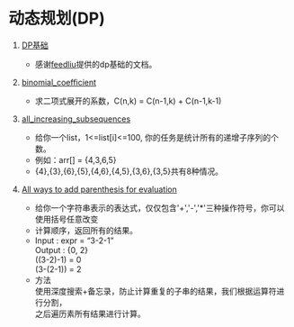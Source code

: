 # 动态规划(DP)
1. [DP基础](./dp.md)

    + 感谢[feedliu](https://github.com/feedliu)提供的dp基础的文档。

2. [binomial_coefficient](./binomial_coefficient.cpp)

    + 求二项式展开的系数，C(n,k) = C(n-1,k) + C(n-1,k-1)
3. [all_increasing_subsequences](./count_all_increasing_subsequences.cpp)

    + 给你一个list，1<=list[i]<=100, 你的任务是统计所有的递增子序列的个数。
    + 例如：arr[] = {4,3,6,5}
    + {4},{3},{6},{5},{4,6},{4,5},{3,6},{3,5}共有8种情况。
4. [All ways to add parenthesis for evaluation](./all_ways_evaluation.cpp)

    + 给你一个字符串表示的表达式，仅仅包含'+','-','*'三种操作符号，你可以使用括号任意改变
    + 计算顺序，返回所有的结果。
    + Input : expr = “3-2-1”    
      Output : {0, 2}   
        ((3-2)-1) = 0   
        (3-(2-1)) = 2
    + 方法  
        使用深度搜索+备忘录，防止计算重复的子串的结果，我们根据运算符进行分割，     
        之后遍历素所有结果进行计算。
    

